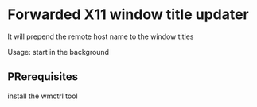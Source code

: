 # Forwarded X11 window title updater

It will prepend the remote host name to the window titles

Usage: start in the background

## PRerequisites

install the wmctrl tool
